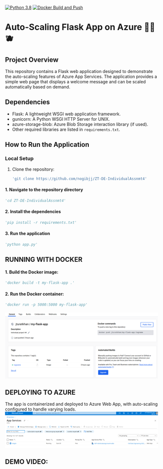 [![Python 3.8](https://github.com/nogibjj/ZT-DE-IndividualAssnmt4/actions/workflows/main.yml/badge.svg)](https://github.com/nogibjj/ZT-DE-IndividualAssnmt4/actions/workflows/main.yml) [![Docker Build and Push](https://github.com/nogibjj/ZT-DE-IndividualAssnmt4/actions/workflows/docker-build.yml/badge.svg)](https://github.com/nogibjj/ZT-DE-IndividualAssnmt4/actions/workflows/docker-build.yml)
# Auto-Scaling Flask App on Azure 🍉🍌🫐

## Project Overview

This repository contains a Flask web application designed to demonstrate the auto-scaling features of Azure App Services. The application provides a simple web page that displays a welcome message and can be scaled automatically based on demand.

## Dependencies

- Flask: A lightweight WSGI web application framework.
- gunicorn: A Python WSGI HTTP Server for UNIX.
- azure-storage-blob: Azure Blob Storage interaction library (if used).
- Other required libraries are listed in `requirements.txt`.

## How to Run the Application

### Local Setup

1. Clone the repository:
   ```sh
   'git clone https://github.com/nogibjj/ZT-DE-IndividualAssnmt4'

#### 1. Navigate to the repository directory
   ```python
   'cd ZT-DE-IndividualAssnmt4'
   ```
#### 2. Install the dependencies
   ```python
   'pip install -r requirements.txt'
   ```
#### 3. Run the application
   ```python
   'python app.py'
   ```
## RUNNING WITH DOCKER

#### 1. Build the Docker image:
   ```python
   'docker build -t my-flask-app .'
   ```
#### 2. Run the Docker container:
   ```python
   'docker run -p 5000:5000 my-flask-app'
   ```
![alt text](templates/Docker.png)

## DEPLOYING TO AZURE
The app is containerized and deployed to Azure Web App, with auto-scaling configured to handle varying loads.
![alt text](templates/Azure.png)

## DEMO VIDEO:
